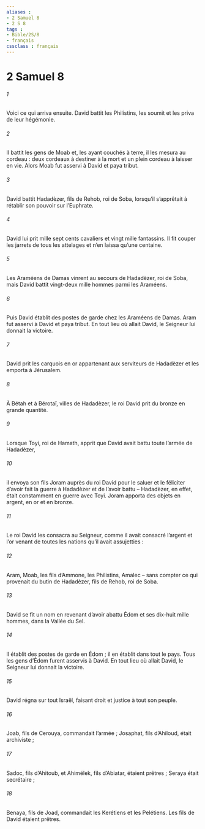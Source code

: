 ```yaml
---
aliases : 
- 2 Samuel 8
- 2 S 8
tags : 
- Bible/2S/8
- français
cssclass : français
---
```


# 2 Samuel 8

###### 1
Voici ce qui arriva ensuite. David battit les Philistins, les soumit et les priva de leur hégémonie.
###### 2
Il battit les gens de Moab et, les ayant couchés à terre, il les mesura au cordeau : deux cordeaux à destiner à la mort et un plein cordeau à laisser en vie. Alors Moab fut asservi à David et paya tribut.
###### 3
David battit Hadadèzer, fils de Rehob, roi de Soba, lorsqu’il s’apprêtait à rétablir son pouvoir sur l’Euphrate.
###### 4
David lui prit mille sept cents cavaliers et vingt mille fantassins. Il fit couper les jarrets de tous les attelages et n’en laissa qu’une centaine.
###### 5
Les Araméens de Damas vinrent au secours de Hadadèzer, roi de Soba, mais David battit vingt-deux mille hommes parmi les Araméens.
###### 6
Puis David établit des postes de garde chez les Araméens de Damas. Aram fut asservi à David et paya tribut. En tout lieu où allait David, le Seigneur lui donnait la victoire.
###### 7
David prit les carquois en or appartenant aux serviteurs de Hadadèzer et les emporta à Jérusalem.
###### 8
À Bétah et à Bérotaï, villes de Hadadèzer, le roi David prit du bronze en grande quantité.
###### 9
Lorsque Toyi, roi de Hamath, apprit que David avait battu toute l’armée de Hadadèzer,
###### 10
il envoya son fils Joram auprès du roi David pour le saluer et le féliciter d’avoir fait la guerre à Hadadèzer et de l’avoir battu – Hadadèzer, en effet, était constamment en guerre avec Toyi. Joram apporta des objets en argent, en or et en bronze.
###### 11
Le roi David les consacra au Seigneur, comme il avait consacré l’argent et l’or venant de toutes les nations qu’il avait assujetties :
###### 12
Aram, Moab, les fils d’Ammone, les Philistins, Amalec – sans compter ce qui provenait du butin de Hadadèzer, fils de Rehob, roi de Soba.
###### 13
David se fit un nom en revenant d’avoir abattu Édom et ses dix-huit mille hommes, dans la Vallée du Sel.
###### 14
Il établit des postes de garde en Édom ; il en établit dans tout le pays. Tous les gens d’Édom furent asservis à David. En tout lieu où allait David, le Seigneur lui donnait la victoire.
###### 15
David régna sur tout Israël, faisant droit et justice à tout son peuple.
###### 16
Joab, fils de Cerouya, commandait l’armée ; Josaphat, fils d’Ahiloud, était archiviste ;
###### 17
Sadoc, fils d’Ahitoub, et Ahimélek, fils d’Abiatar, étaient prêtres ; Seraya était secrétaire ;
###### 18
Benaya, fils de Joad, commandait les Kerétiens et les Pelétiens. Les fils de David étaient prêtres.
